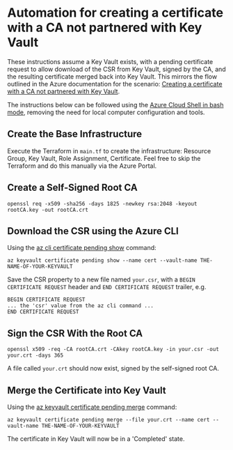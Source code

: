 # Automation for creating a certificate with a CA not partnered with Key Vault

These instructions assume a Key Vault exists, with a pending certificate request to allow download of the CSR from Key Vault, signed by the CA, and the resulting certificate merged back into Key Vault.  This mirrors the flow outlined in the Azure documentation for the scenario: [Creating a certificate with a CA not partnered with Key Vault](https://learn.microsoft.com/en-us/azure/key-vault/certificates/certificate-scenarios#creating-a-certificate-with-a-ca-not-partnered-with-key-vault).

The instructions below can be followed using the [Azure Cloud Shell in bash mode](https://learn.microsoft.com/en-us/azure/cloud-shell/quickstart?tabs=azurecli), removing the need for local computer configuration and tools.


## Create the Base Infrastructure
Execute the Terraform in `main.tf` to create the infrastructure: Resource Group, Key Vault, Role Assignment, Certificate.  Feel free to skip the Terraform and do this manually via the Azure Portal.

## Create a Self-Signed Root CA
```
openssl req -x509 -sha256 -days 1825 -newkey rsa:2048 -keyout rootCA.key -out rootCA.crt
```

## Download the CSR using the Azure CLI
Using the [az cli certificate pending show](https://learn.microsoft.com/en-us/cli/azure/keyvault/certificate/pending?view=azure-cli-latest#az-keyvault-certificate-pending-show) command:
```
az keyvault certificate pending show --name cert --vault-name THE-NAME-OF-YOUR-KEYVAULT
```

Save the CSR property to a new file named `your.csr`, with a `BEGIN CERTIFICATE REQUEST` header and `END CERTIFICATE REQUEST` trailer, e.g.
```
BEGIN CERTIFICATE REQUEST
... the 'csr' value from the az cli command ...
END CERTIFICATE REQUEST
```

## Sign the CSR With the Root CA
```
openssl x509 -req -CA rootCA.crt -CAkey rootCA.key -in your.csr -out your.crt -days 365
```

A file called `your.crt` should now exist, signed by the self-signed root CA.

## Merge the Certificate into Key Vault
Using the [az keyvault certificate pending merge](https://learn.microsoft.com/en-us/cli/azure/keyvault/certificate/pending?view=azure-cli-latest#az-keyvault-certificate-pending-merge) command:
```
az keyvault certificate pending merge --file your.crt --name cert --vault-name THE-NAME-OF-YOUR-KEYVAULT
```

The certificate in Key Vault will now be in a 'Completed' state.